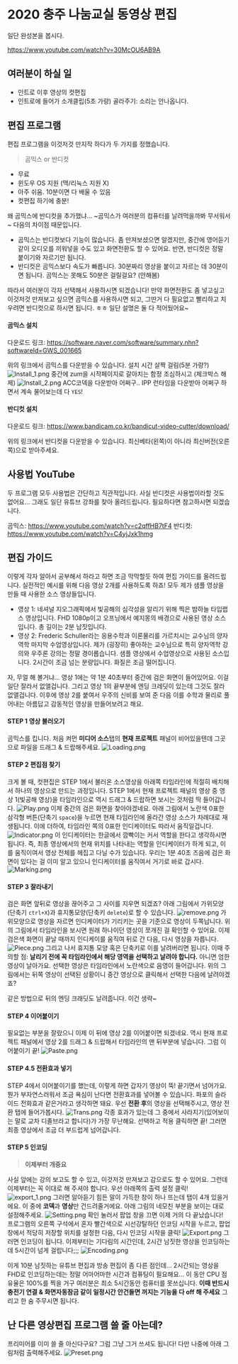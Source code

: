 # 2020 충주 나눔교실 동영상 편집

일단 완성본을 봅시다.

<https://www.youtube.com/watch?v=30McOU6AB9A>

## 여러분이 하실 일

* 인트로 이후 영상의 컷편집
* 인트로에 들어가 소개클립(5초 가량) 골라주기: 소리는 안나옵니다.

## 편집 프로그램

편집 프로그램을 이것저것 만지작 하다가 두 가지를 정했습니다.

> 곰믹스 or 반디컷

* 무료
* 윈도우 OS 지원 (맥/리눅스 지원 X)
* 아주 쉬움. 10분이면 다 배울 수 있음
* 컷편집 하기에 충분!

왜 곰믹스에 반디컷을 추가했냐... ~곰믹스가 여러분의 컴퓨터를 날려먹을까봐 무서워서~ 다음의 차이점 때문입니다.

* 곰믹스는 반디컷보다 기능이 많습니다. 좀 만져보셨으면 알겠지만, 중간에 영어듣기같이 오디오를 끼워넣을 수도 있고 화면전환도 할 수 있어요. 반면, 반디컷은 정말 붙이기와 자르기만 됩니다.
* 반디컷은 곰믹스보다 속도가 빠릅니다. 30분짜리 영상을 붙이고 자르는 데 30분이면 됩니다. 곰믹스는 못해도 50분은 걸릴걸요? (안해봄)

따라서 여러분이 각자 선택해서 사용하시면 되겠습니다! 만약 화면전환도 좀 넣고싶고 이것저것 만져보고 싶으면 곰믹스를 사용하시면 되고, 그딴거 다 필요없고 빨리하고 치우려면 반디컷으로 하시면 됩니다. ㅎㅎ 일단 설명은 둘 다 적어뒀어요~

#### 곰믹스 설치

다운로드 링크: <https://software.naver.com/software/summary.nhn?softwareId=GWS_001665>

위의 링크에서 곰믹스를 다운받을 수 있습니다. 설치 시간 살짝 걸림(5분 가량?)
![Install_1.png](Install_1.png)
중간에 zum을 시작페이지로 갈아치는 함정 조심하시고 (체크박스 해제)
![Install_2.png](Install_2.png)
ACC코덱을 다운받아 어쩌구.. IPP 런타임을 다운받아 어쩌구 하면서 계속 물어보는데 다 `YES`!

#### 반디컷 설치

다운로드 링크: <https://www.bandicam.co.kr/bandicut-video-cutter/download/>

위의 링크에서 반디컷을 다운받을 수 있습니다. 최신베타(왼쪽)이 아니라 최신버전(오른쪽)으로 받아주세요. 

## 사용법 YouTube

두 프로그램 모두 사용법은 간단하고 직관적입니다. 사실 반디컷은 사용법이라할 것도 없어요... 그래도 일단 유튜브 강좌를 찾아 올려드립니다. 필요하다면 참고하시면 되겠습니다.

곰믹스: <https://www.youtube.com/watch?v=c2qffHB7tF4>
반디컷: <https://www.youtube.com/watch?v=C4yjJxk1hmg>

## 편집 가이드

이렇게 각자 알아서 공부해서 하라고 하면 조금 막막할듯 하여 편집 가이드를 올려드립니다. 실전적인 예시를 위해 다음 영상 2개를 사용하도록 하죠! 모두 제가 샘플 영상을 만들 때 사용한 소스 영상들입니다.

* 영상 1: 네셔널 지오그래픽에서 빛공해의 심각성을 알리기 위해 찍은 밤하늘 타입랩스 영상입니다. FHD 1080p이고 오프닝에서 예지몽의 배경으로 사용된 영상 소스입니다. 총 길이는 2분 남짓입니다.
* 영상 2: Frederic Schuller라는 응용수학과 이론물리를 가르치시는 교수님의 양자역학 마지막 수업영상입니다. 제가 (굉장히) 좋아하는 교수님으로 특히 양자역학 강의와 우주론 강의는 정말 경이롭습니다. 샘플 영상에서 수업영상으로 사용된 소스입니다. 2시간이 조금 넘는 분량입니다. 화질은 조금 떨어집니다.

자, 무얼 해 볼거냐... 영상 1에는 약 1분 40초부터 중간에 검은 화면이 들어있어요. 이걸 일단 잘라서 없앨겁니다. 그리고 영상 1의 끝부분에 엔딩 크레딧이 있는데 그것도 잘라 없앨겁니다. 이후에 영상 2를 붙여서 우주의 신비를 보여 준 다음 이를 수학과 물리로 풀어내는 아름답고 감동적인 영상을 만들어보려고 해요.

#### STEP 1 영상 불러오기

곰믹스를 킵니다. 처음 켜먼 **미디어 소스**탭의 **현재 프로젝트** 패널이 비어있을텐데 그곳으로 파일을 드래그 & 드랍해주세요.
![Loading.png](Loading.png)

#### STEP 2 편집점 찾기

크게 볼 때, 컷편집은 STEP 1에서 불러온 소스영상을 아래쪽 타임라인에 적절히 배치해서 하나의 영상으로 만드는 과정입니다. STEP 1에서 현재 프로젝트 패널의 영상 중 영상 1(빛공해 영상)을 타임라인으로 역시 드래그 & 드랍하면 보시는 것처럼 딱 들어갑니다.
![Play.png](Play.png)
이제 중간의 검은 화면을 찾아야겠네요. 아래 그림에서 노란색 0표한 삼각형 버튼(단축기 `space`)을 누르면 현재 타임라인에 올라간 영상 소스가 차례대로 재생됩니다. 이에 더하여, 타임라인 쪽의 0표한 인디케이터도 따라서 움직일겁니다.
![Indicator.png](Indicator.png)
이 인디케이터는 한글에서 깜빡이는 커서 역할을 한다고 생각하시면 됩니다. 즉, 최종 영상에서의 현재 위치를 나타내는 역할을 인디케이터가 하게 되고, 이를 움직이여서 영상 전체를 헤집고 다닐 수가 있습니다. 우리는 1분 40초 즈음에 검은 화면이 있다는 걸 이미 알고 있으니 인디케이터를 움직여서 거기로 바로 갑시다.
![Marking.png](Marking.png)

#### STEP 3 잘라내기

검은 화면 앞뒤로 영상을 끊어주고 그 사이를 지우면 되겠죠? 아래 그림에서 가위모양(단축기 `ctrl+X`)과 휴지통모양(단축키 `delete`)로 할 수 있습니다.
![remove.png](remove.png)
가위모양으로 영상을 자르면 인디케이터가 기리키는 곳을 기준으로 영상이 두쪽납니다. 위의 그림에서 타임라인을 보시면 원래 하나이던 영상이 쪼개진 걸 확인할 수 있어요. 이제 검은색 화면이 끝날 때까지 인디케이를 움직여 뒤로 간 다음, 다시 영상을 자릅니다.
![Piece.png](Piece.png)
그리고 나서 휴지통 모양  혹은 단축키로 이를 날려버리면 됩니다.
이때 주의할 점: **날리기 전에 꼭 타임라인에서 해당 영역을 선택하고 날려야 합니다.** 아니면 엄한 영상이 날아가요. 선택한 영상은 타임라인에서 노란색으로 음영이 들어갑니다. 위의 그림에서는 뒤쪽 영상이 선택된 상황이니 중간 영상으로 클릭해서 선택한 다음에 날려야겠죠?

같은 방법으로 뒤의 엔딩 크래딧도 날려줍니다. 이건 생략~

#### STEP 4 이어붙이기

필요없는 부분을 잘랐으니 이제 이 뒤에 영상 2를 이어붙이면 되겠네요. 역시 현재 프로젝트 패널에서 영상 2를 드래그 & 드랍해서 타임라인의 맨 뒤부분에 넣습니다. 그럼 이어붙이기 끝!
![Paste.png](Paste.png)


#### STEP 4.5 전환효과 넣기

STEP 4에서 이어붙이기를 했는데, 이렇게 하면 갑자기 영상이 뚝! 끝기면서 넘어가요. 뭔가 부자연스러워서 조금 욕심이 난다면 전환효과를 넣어볼 수 있습니다. 파포의 슬라이드 전화효과 같은거라고 생각하면 돼요. 우선 **전환 후**의 영상을 선택해주시고, 영상 전환 탭에 들어가봅시다.
![Trans.png](Trans.png)
각종 효과가 있는데 그 중에서 사라지기(있어보이는 말로 교차 디졸브라고 합니다)가 가장 무난해요. 선택하고 적용 클릭하면 끝! 그러면 최종 영상에서 조금 더 부드럽게 넘어갑니다. 

#### STEP 5 인코딩

> **이제부터 개중요**

사실 앞에는 강의 보고도 할 수 있고, 이것저것 만져보고 감으로도 할 수 있어요. 그런데 이제부터는 꼭 이대로 해 주셔야 합니다. 우선 아래쪽의 출력 설정 클릭!
![export_1.png](export_1.png)
그러면 알아듣기 힘든 말이 가득한 창이 하나 뜨는데 탭이 4개 있을거에요. 이 중에 **코덱**과 **영상**만 건드려줄거에요. 아래 그림의 네모친 부분을 보이는 대로 설정해주세요.
![Setting.png](Setting.png)
확인 눌러서 팝업 창을 끄면 이제 거의 다 끝났습니다! 프로그램의 오른쪽 구석에서 혼자 빨간색으로 시선강탈하던 인코딩 시작을 누르고, 팝업 창에서 적당히 저장할 위치를 설정한 다음, 다시 인코딩 시작을 클릭!
![Export.png](Export.png)
그러면 인코딩이 됩니다. 이제부터는 기다림의 시간인데, 2시간 남짓한 영상을 인코딩하는데 5시간이 넘게 걸립니다;;; 
![Encoding.png](Encoding.png)

이게 10분 남짓하는 유튜브 편집과 방송 편집이 좀 다른 점인데... 2시간되는 영상을 FHD로 인코딩하는데는 정말 어마어마한 시간과 컴퓨팅이 필요해요... 이 동안 CPU 점유율은 100%를 찍을 거구 여러분은 최소 5시간동안 컴퓨터를 못쓰십니다. **이때 반드시 충전기 연결 & 화면자동잠금 같이 일정시간 안건들면 꺼지는 기능을 다 off 해 주세요** 그리고 한 숨 주무시면 됩니다.

## 난 다른 영상편집 프로그램 쓸 줄 아는데?

프리미어를 이미 쓸 줄 아신다구요? 그럼 그냥 그거 쓰셔도 됩니다! 다만 나중에 아래 그림처럼 출력해주세요.
![Preset.png](Preset.png)
